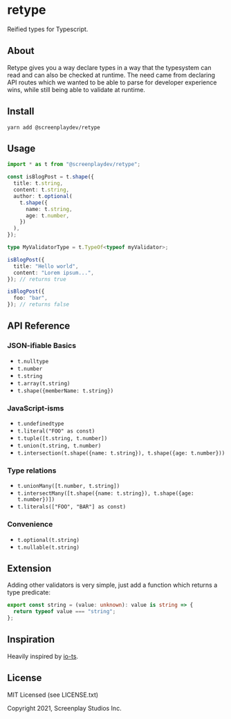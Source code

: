 # retype

Reified types for Typescript.

## About

Retype gives you a way declare types in a way that the typesystem can read and can also be checked at runtime. The need came from declaring API routes which we wanted to be able to parse for developer experience wins, while still being able to validate at runtime.

## Install

```
yarn add @screenplaydev/retype
```

## Usage

```typescript
import * as t from "@screenplaydev/retype";

const isBlogPost = t.shape({
  title: t.string,
  content: t.string,
  author: t.optional(
    t.shape({
      name: t.string,
      age: t.number,
    })
  ),
});

type MyValidatorType = t.TypeOf<typeof myValidator>;

isBlogPost({
  title: "Hello world",
  content: "Lorem ipsum...",
}); // returns true

isBlogPost({
  foo: "bar",
}); // returns false
```

## API Reference

### JSON-ifiable Basics

- `t.nulltype`
- `t.number`
- `t.string`
- `t.array(t.string)`
- `t.shape({memberName: t.string})`

### JavaScript-isms

- `t.undefinedtype`
- `t.literal("FOO" as const)`
- `t.tuple([t.string, t.number])`
- `t.union(t.string, t.number)`
- `t.intersection(t.shape({name: t.string}), t.shape({age: t.number}))`

### Type relations

- `t.unionMany([t.number, t.string])`
- `t.intersectMany([t.shape({name: t.string}), t.shape({age: t.number})])`
- `t.literals(["FOO", "BAR"] as const)`

### Convenience

- `t.optional(t.string)`
- `t.nullable(t.string)`

## Extension

Adding other validators is very simple, just add a function which returns a type predicate:

```typescript
export const string = (value: unknown): value is string => {
  return typeof value === "string";
};
```

## Inspiration

Heavily inspired by [io-ts](https://github.com/gcanti/io-ts).

## License

MIT Licensed (see LICENSE.txt)

Copyright 2021, Screenplay Studios Inc.
